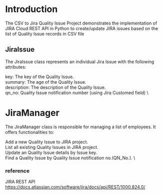 # Introduction
The CSV to Jira Quality Issue Project demonstrates the implementation of JIRA Cloud REST API in Python to create/update JIRA issues based on the 
list of Quality Issue records in CSV file

## JiraIssue
The JiraIssue class represents an individual Jira Issue with the following attributes:

key: The key of the Quality Issue. \
summary: The age of the Quality Issue. \
description: The description of the Quality Issue. \
qn_no: Quality Issue notification number (using Jira Customed field) \

# JiraManager
The JiraManager class is responsible for managing a list of employees. It offers functionalities to:

Add a new Quality Issue to JIRA project. \
List all existing Quality Issues in JIRA project. \
Update an Quality Issue details by Issue key. \
Find a Quality Issue by Quality Issue notification no.(QN_No.). \


### reference 
JIRA REST API https://docs.atlassian.com/software/jira/docs/api/REST/1000.824.0/